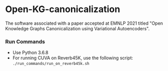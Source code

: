 # Open-KG-canonicalization
The software associated with a paper accepted at EMNLP 2021 titled "Open Knowledge Graphs Canonicalization using Variational Autoencoders".

### Run Commands

- Use Python 3.6.8
- For running CUVA on Reverb45K, use the following script: `./run_commands/run_on_reverb45k.sh`
